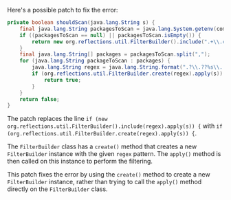 Here's a possible patch to fix the error:
```java
private boolean shouldScan(java.lang.String s) {
    final java.lang.String packagesToScan = java.lang.System.getenv(com.thoughtworks.gauge.GaugeConstant.PACKAGE_TO_SCAN);
    if ((packagesToScan == null) || packagesToScan.isEmpty()) {
        return new org.reflections.util.FilterBuilder().include(".+\\.class").apply(s);
    }
    final java.lang.String[] packages = packagesToScan.split(",");
    for (java.lang.String packageToScan : packages) {
        java.lang.String regex = java.lang.String.format(".?\\.??%s\\..+\\.class", packageToScan);
        if (org.reflections.util.FilterBuilder.create(regex).apply(s)) {
            return true;
        }
    }
    return false;
}
```
The patch replaces the line `if (new org.reflections.util.FilterBuilder().include(regex).apply(s)) {` with `if (org.reflections.util.FilterBuilder.create(regex).apply(s)) {`.

The `FilterBuilder` class has a `create()` method that creates a new `FilterBuilder` instance with the given `regex` pattern. The `apply()` method is then called on this instance to perform the filtering.

This patch fixes the error by using the `create()` method to create a new `FilterBuilder` instance, rather than trying to call the `apply()` method directly on the `FilterBuilder` class.